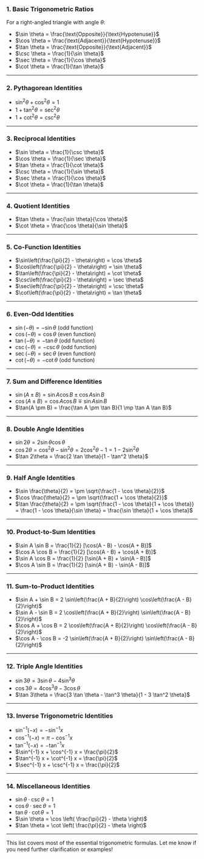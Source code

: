 ### **1. Basic Trigonometric Ratios**

For a right-angled triangle with angle $\theta$:

- $\sin \theta = \frac{\text{Opposite}}{\text{Hypotenuse}}$
- $\cos \theta = \frac{\text{Adjacent}}{\text{Hypotenuse}}$
- $\tan \theta = \frac{\text{Opposite}}{\text{Adjacent}}$
- $\csc \theta = \frac{1}{\sin \theta}$
- $\sec \theta = \frac{1}{\cos \theta}$
- $\cot \theta = \frac{1}{\tan \theta}$

---

### **2. Pythagorean Identities**

- $\sin^2 \theta + \cos^2 \theta = 1$
- $1 + \tan^2 \theta = \sec^2 \theta$
- $1 + \cot^2 \theta = \csc^2 \theta$

---

### **3. Reciprocal Identities**

- $\sin \theta = \frac{1}{\csc \theta}$
- $\cos \theta = \frac{1}{\sec \theta}$
- $\tan \theta = \frac{1}{\cot \theta}$
- $\csc \theta = \frac{1}{\sin \theta}$
- $\sec \theta = \frac{1}{\cos \theta}$
- $\cot \theta = \frac{1}{\tan \theta}$

---

### **4. Quotient Identities**

- $\tan \theta = \frac{\sin \theta}{\cos \theta}$
- $\cot \theta = \frac{\cos \theta}{\sin \theta}$

---

### **5. Co-Function Identities**

- $\sin\left(\frac{\pi}{2} - \theta\right) = \cos \theta$
- $\cos\left(\frac{\pi}{2} - \theta\right) = \sin \theta$
- $\tan\left(\frac{\pi}{2} - \theta\right) = \cot \theta$
- $\csc\left(\frac{\pi}{2} - \theta\right) = \sec \theta$
- $\sec\left(\frac{\pi}{2} - \theta\right) = \csc \theta$
- $\cot\left(\frac{\pi}{2} - \theta\right) = \tan \theta$

---

### **6. Even-Odd Identities**

- $\sin(-\theta) = -\sin \theta$ (odd function)
- $\cos(-\theta) = \cos \theta$ (even function)
- $\tan(-\theta) = -\tan \theta$ (odd function)
- $\csc(-\theta) = -\csc \theta$ (odd function)
- $\sec(-\theta) = \sec \theta$ (even function)
- $\cot(-\theta) = -\cot \theta$ (odd function)

---

### **7. Sum and Difference Identities**

- $\sin(A \pm B) = \sin A \cos B \pm \cos A \sin B$
- $\cos(A \pm B) = \cos A \cos B \mp \sin A \sin B$
- $\tan(A \pm B) = \frac{\tan A \pm \tan B}{1 \mp \tan A \tan B}$

---

### **8. Double Angle Identities**

- $\sin 2\theta = 2 \sin \theta \cos \theta$
- $\cos 2\theta = \cos^2 \theta - \sin^2 \theta = 2\cos^2 \theta - 1 = 1 - 2\sin^2 \theta$
- $\tan 2\theta = \frac{2 \tan \theta}{1 - \tan^2 \theta}$

---

### **9. Half Angle Identities**

- $\sin \frac{\theta}{2} = \pm \sqrt{\frac{1 - \cos \theta}{2}}$
- $\cos \frac{\theta}{2} = \pm \sqrt{\frac{1 + \cos \theta}{2}}$
- $\tan \frac{\theta}{2} = \pm \sqrt{\frac{1 - \cos \theta}{1 + \cos \theta}} = \frac{1 - \cos \theta}{\sin \theta} = \frac{\sin \theta}{1 + \cos \theta}$

---

### **10. Product-to-Sum Identities**

- $\sin A \sin B = \frac{1}{2} [\cos(A - B) - \cos(A + B)]$
- $\cos A \cos B = \frac{1}{2} [\cos(A - B) + \cos(A + B)]$
- $\sin A \cos B = \frac{1}{2} [\sin(A + B) + \sin(A - B)]$
- $\cos A \sin B = \frac{1}{2} [\sin(A + B) - \sin(A - B)]$

---

### **11. Sum-to-Product Identities**

- $\sin A + \sin B = 2 \sin\left(\frac{A + B}{2}\right) \cos\left(\frac{A - B}{2}\right)$
- $\sin A - \sin B = 2 \cos\left(\frac{A + B}{2}\right) \sin\left(\frac{A - B}{2}\right)$
- $\cos A + \cos B = 2 \cos\left(\frac{A + B}{2}\right) \cos\left(\frac{A - B}{2}\right)$
- $\cos A - \cos B = -2 \sin\left(\frac{A + B}{2}\right) \sin\left(\frac{A - B}{2}\right)$

---

### **12. Triple Angle Identities**

- $\sin 3\theta = 3 \sin \theta - 4 \sin^3 \theta$
- $\cos 3\theta = 4 \cos^3 \theta - 3 \cos \theta$
- $\tan 3\theta = \frac{3 \tan \theta - \tan^3 \theta}{1 - 3 \tan^2 \theta}$

---

### **13. Inverse Trigonometric Identities**

- $\sin^{-1}(-x) = -\sin^{-1} x$
- $\cos^{-1}(-x) = \pi - \cos^{-1} x$
- $\tan^{-1}(-x) = -\tan^{-1} x$
- $\sin^{-1} x + \cos^{-1} x = \frac{\pi}{2}$
- $\tan^{-1} x + \cot^{-1} x = \frac{\pi}{2}$
- $\sec^{-1} x + \csc^{-1} x = \frac{\pi}{2}$

---

### **14. Miscellaneous Identities**

- $\sin \theta \cdot \csc \theta = 1$
- $\cos \theta \cdot \sec \theta = 1$
- $\tan \theta \cdot \cot \theta = 1$
- $\sin \theta = \cos \left( \frac{\pi}{2} - \theta \right)$
- $\tan \theta = \cot \left( \frac{\pi}{2} - \theta \right)$

---

This list covers most of the essential trigonometric formulas. Let me know if you need further clarification or examples!
